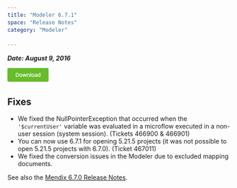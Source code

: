 ```yaml
---
title: "Modeler 6.7.1"
space: "Release Notes"
category: "Modeler"

---
```

***Date: August 9, 2016***



[![](attachments/download-button/download-button.png)](https://appstore.home.mendix.com/link/modeler/6.7.1)

## Fixes

*   We fixed the NullPointerException that occurred when the `'$currentUser'` variable was evaluated in a microflow executed in a non-user session (system session). (Tickets 466900 & 466901)
*   You can now use 6.7.1 for opening 5.21.5 projects (it was not possible to open 5.21.5 projects with 6.7.0). (Ticket 467011)
*   We fixed the conversion issues in the Modeler due to excluded mapping documents.

See also the [Mendix 6.7.0 Release Notes](https://world.mendix.com/display/ReleaseNotes/6.7.0).